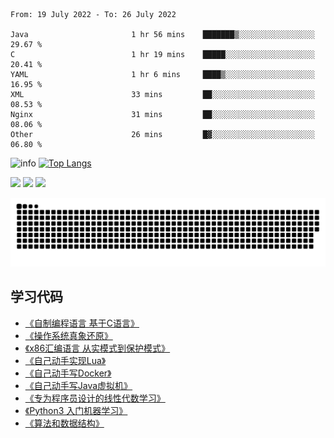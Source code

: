 <!--START_SECTION:waka-->

```text
From: 19 July 2022 - To: 26 July 2022

Java                       1 hr 56 mins    ███████▒░░░░░░░░░░░░░░░░░   29.67 %
C                          1 hr 19 mins    █████░░░░░░░░░░░░░░░░░░░░   20.41 %
YAML                       1 hr 6 mins     ████▒░░░░░░░░░░░░░░░░░░░░   16.95 %
XML                        33 mins         ██░░░░░░░░░░░░░░░░░░░░░░░   08.53 %
Nginx                      31 mins         ██░░░░░░░░░░░░░░░░░░░░░░░   08.06 %
Other                      26 mins         █▓░░░░░░░░░░░░░░░░░░░░░░░   06.80 %
```

<!--END_SECTION:waka-->

![info](https://github-readme-stats.vercel.app/api?username=chenlingmin&show_icons=true&count_private=true&hide=prs&theme=default_repocard)
[![Top Langs](https://github-readme-stats.vercel.app/api/top-langs/?username=chenlingmin&layout=compact)](https://github.com/anuraghazra/github-readme-stats)


[![](https://img.shields.io/badge/OS-Arch%20Linux-33aadd?style=flat-square&logo=arch-linux&logoColor=ffffff)](https://www.archlinux.org/)
[![](https://img.shields.io/badge/macOS-Hackintosh-292e33?style=flat-square&logo=apple&logoColor=ffffff)](https://www.tonymacx86.com/)
![](https://visitor-badge.glitch.me/badge?page_id=CasterWx.readme)

![](https://raw.githubusercontent.com/chenlingmin/chenlingmin/main/assets/github-contribution-grid-snake.svg)  

## 学习代码

* [《自制编程语言 基于C语言》](https://github.com/chenlingmin/sparrow)
* [《操作系统真象还原》](https://github.com/chenlingmin/os-learn)
* [《x86汇编语言 从实模式到保护模式》](https://github.com/chenlingmin/x86_assembly)
* [《自己动手实现Lua》](https://github.com/chenlingmin/luago)
* [《自己动手写Docker》](https://github.com/chenlingmin/mydocker)
* [《自己动手写Java虚拟机》](https://github.com/chenlingmin/jvmgo)
* [《专为程序员设计的线性代数学习》](https://github.com/chenlingmin/Play-with-Linear-Algebra)
* [《Python3 入门机器学习》](https://github.com/chenlingmin/python3-ml)
* [《算法和数据结构》](https://github.com/chenlingmin/algorithms)
